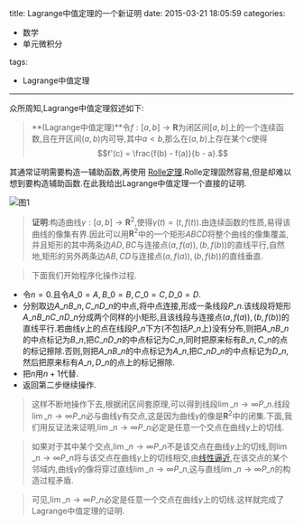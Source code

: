 title: Lagrange中值定理的一个新证明
date: 2015-03-21 18:05:59
categories:
- 数学
- 单元微积分

tags:
- Lagrange中值定理

---
众所周知,Lagrange中值定理叙述如下:

>**(Lagrange中值定理)**令$f:[a,b]\rightarrow \mathbf R$为闭区间$[a,b]$上的一个连续函数,且在开区间$(a,b)$内可导,其中$a<b$,那么在$(a,b)$上存在某个$c$使得$$f'(c) = \frac{f(b) - f(a)}{b - a}.$$

其通常证明需要构造一辅助函数,再使用 [Rolle定理](http://zh.wikipedia.org/wiki/罗尔定理).Rolle定理固然容易,但是却难以想到要构造辅助函数.在此我给出Lagrange中值定理一个直接的证明.

![图1](/img/Lagrange中值定理的一个新证明-1.png) 

>**证明**:构造曲线$\gamma:[a,b]\to \mathbf{R}^{2}$,使得$\gamma(t)=(t,f(t))$.由连续函数的性质,易得该曲线的像集有界.因此可以用$\mathbf{R}^2$中的一个矩形$ABCD$将整个曲线的像集覆盖,并且矩形的其中两条边$AD,BC$与连接点$(a,f(a)),(b,f(b))$的直线平行,自然地,矩形的另外两条边$AB,CD$与连接点$(a,f(a)),(b,f(b))$的直线垂直.

>下面我们开始程序化操作过程.
+ 令$n=0$.且令$A\_0=A,B\_0=B,C\_0=C,D\_0=D$.
+ 分别取边$A\_{n}B\_{n},C\_{n}D\_{n}$的中点,将中点连接,形成一条线段$P\_{n}$.该线段将矩形$A\_nB\_nC\_nD\_n$分成两个同样的小矩形,且该线段与连接点$(a,f(a)),(b,f(b))$的直线平行.若曲线$\gamma$上的点在线段$P\_{n}$下方(不包括$P\_n$上)没有分布,则把$A\_{n}B\_{n}$的中点标记为$B\_{n}$,把$C\_{n}D\_{n}$的中点标记为$C\_{n}$,同时把原来标有$B\_n,C\_n$的点的标记擦除.否则,则把$A\_{n}B\_{n}$的中点标记为$A\_{n}$,把$C\_{n}D\_{n}$的中点标记为$D\_{n}$,然后把原来标有$A\_n,D\_n$的点上的标记擦除.
+ 把$n$用$n+1$代替.
+ 返回第二步继续操作.

>这样不断地操作下去,根据闭区间套原理,可以得到线段$\lim\_{n\to\infty}P\_n$.线段$\lim\_{n\to\infty}P\_n$必与曲线$\gamma$有交点,这是因为曲线$\gamma$的像是$\mathbf{R}^2$中的闭集.下面,我们用反证法来证明,$\lim\_{n\to\infty}P\_n$必定是任意一个交点在曲线$\gamma$上的切线.

>如果对于其中某个交点,$\lim\_{n\to\infty}P\_n$不是该交点在曲线$\gamma$上的切线,则$\lim\_{n\to\infty}P\_n$将与该交点在曲线$\gamma$上的切线相交,由[线性逼近](http://zh.wikipedia.org/wiki/线性近似),在该交点的某个邻域内,曲线$\gamma$的像将穿过直线$\lim\_{n\to\infty}P\_n$,这与直线$\lim\_{n\to\infty}P\_n$的构造过程矛盾.

>可见,$\lim\_{n\to\infty}P\_n$必定是任意一个交点在曲线$\gamma$上的切线.这样就完成了Lagrange中值定理的证明.


